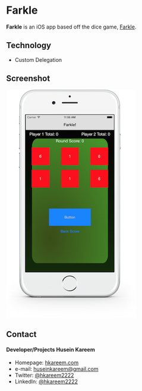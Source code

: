 Farkle
======
**Farkle** is an iOS app based off the dice game, [Farkle](https://en.wikipedia.org/wiki/Farkle).

## Technology
* Custom Delegation

## Screenshot
![Screenshot iOS](/Farkle.png)

## Contact
#### Developer/Projects Husein Kareem
* Homepage: [hkareem.com](http://hkareem.com/)
* e-mail: [huseinkareem@gmail.com](mailto:huseinkareem@gmail.com)
* Twitter: [@hkareem2222](https://twitter.com/hkareem2222)
* LinkedIn: [@hkareem2222](https://www.linkedin.com/in/hkareem2222)